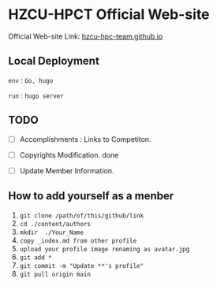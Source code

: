 # HZCU-HPCT Official Web-site

Official Web-site Link: [hzcu-hpc-team.github.io](https://hzcu-hpc-team.github.io/)

## Local Deployment

`env` : `Go, hugo`

`run` : `hugo server`

## TODO

- [ ] Accomplishments : Links to Competiton.
- [ ] Copyrights Modification. done
- [ ] Update Member Information.
  


## How to add yourself as a menber

1. `git clone /path/of/this/github/link`
2. `cd ./content/authors`
3. `mkdir  ./Your_Name `
4. `copy _index.md from other profile`
5. `upload your profile image renaming as avatar.jpg `
6. `git add *`
7. `git commit -m "Update **'s profile"`
8. `git pull origin main`